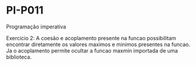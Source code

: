 # PI-P011
Programação imperativa

Exercicio 2: A coesão e acoplamento presente na funcao possibilitam 
encontrar diretamente os valores maximos e minimos presentes na funcao.
Ja o acoplamento permite ocultar a funcao maxmin importada de uma biblioteca. 